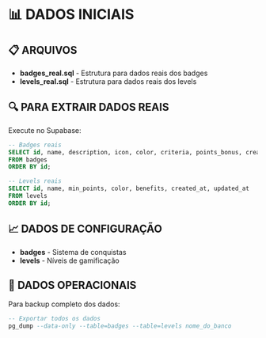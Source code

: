 # 📊 DADOS INICIAIS

## 📋 **ARQUIVOS**

- **badges_real.sql** - Estrutura para dados reais dos badges
- **levels_real.sql** - Estrutura para dados reais dos levels

## 🔍 **PARA EXTRAIR DADOS REAIS**

Execute no Supabase:

```sql
-- Badges reais
SELECT id, name, description, icon, color, criteria, points_bonus, created_at, updated_at
FROM badges 
ORDER BY id;

-- Levels reais
SELECT id, name, min_points, color, benefits, created_at, updated_at
FROM levels 
ORDER BY id;
```

## 📈 **DADOS DE CONFIGURAÇÃO**

- **badges** - Sistema de conquistas
- **levels** - Níveis de gamificação

## 🎯 **DADOS OPERACIONAIS**

Para backup completo dos dados:

```sql
-- Exportar todos os dados
pg_dump --data-only --table=badges --table=levels nome_do_banco
```
